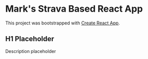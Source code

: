 # Mark's Strava Based React App

This project was bootstrapped with [Create React App](https://github.com/facebook/create-react-app).

## H1 Placeholder

Description placeholder
